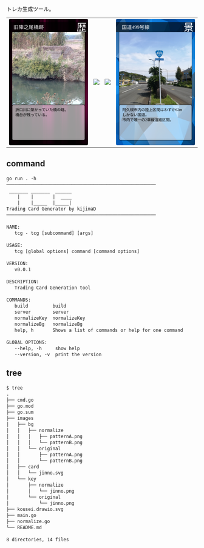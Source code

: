 トレカ生成ツール。

<table>
<tr>
<td><img src="./images/card/jinno.svg" /></td>
<td><img src="./images/card/nabeishi.svg" /></td>
<td><img src="./images/card/okawa.svg" /></td>
<td><img src="./images/card/r499.svg" /></td>
</tr>
</table>

## command

```shell
go run . -h
───────────────────────────────────────────────────────
 _______ _______  ______
    |    |       |  ____
    |    |_____  |_____|
Trading Card Generator by kijimaD
───────────────────────────────────────────────────────

NAME:
   tcg - tcg [subcommand] [args]

USAGE:
   tcg [global options] command [command options]

VERSION:
   v0.0.1

DESCRIPTION:
   Trading Card Generation tool

COMMANDS:
   build         build
   server        server
   normalizeKey  normalizeKey
   normalizeBg   normalizeBg
   help, h       Shows a list of commands or help for one command

GLOBAL OPTIONS:
   --help, -h     show help
   --version, -v  print the version
```

## tree

```
$ tree
.
├── cmd.go
├── go.mod
├── go.sum
├── images
│   ├── bg
│   │   ├── normalize
│   │   │   ├── patternA.png
│   │   │   └── patternB.png
│   │   └── original
│   │       ├── patternA.png
│   │       └── patternB.png
│   ├── card
│   │   └── jinno.svg
│   └── key
│       ├── normalize
│       │   └── jinno.png
│       └── original
│           └── jinno.png
├── kousei.drawio.svg
├── main.go
├── normalize.go
└── README.md

8 directories, 14 files
```

